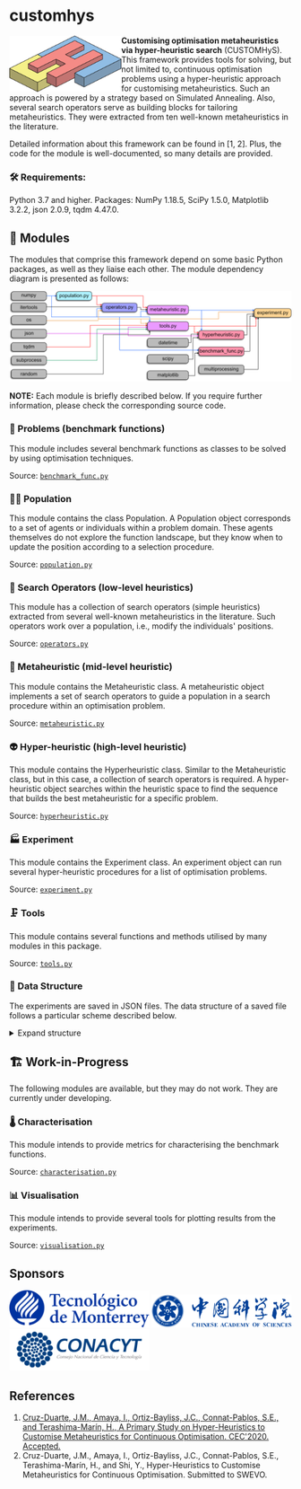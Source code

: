 # customhys

<img align="left" src="./docfiles/chm_logo.png?raw=true" width="200"/>

**Customising optimisation metaheuristics via hyper-heuristic search** (CUSTOMHyS). This framework provides tools for solving, but not limited to, continuous optimisation problems using a hyper-heuristic approach for customising metaheuristics. Such an approach is powered by a strategy based on Simulated Annealing. Also, several search operators serve as building blocks for tailoring metaheuristics. They were extracted from ten well-known metaheuristics in the literature.

Detailed information about this framework can be found in [1, 2]. Plus, the code for the module is well-documented, so many details are provided.

### 🛠 Requirements:
Python 3.7 and higher. Packages: NumPy 1.18.5, SciPy 1.5.0, Matplotlib 3.2.2, json 2.0.9, tqdm 4.47.0.

## 🧰 Modules

The modules that comprise this framework depend on some basic Python packages, as well as they liaise each other. The module dependency diagram is presented as follows:

![Module Dependency Diagram](docfiles/dependency_diagram.png)

**NOTE:** Each module is briefly described below. If you require further information, please check the corresponding source code.

### 🤯 Problems (benchmark functions)

This module includes several benchmark functions as classes to be solved by using optimisation techniques.

Source: [``benchmark_func.py``](./benchmark_func.py)

### 👯‍♂️ Population

This module contains the class Population. A Population object corresponds to a set of agents or individuals within a problem domain. These agents themselves do not explore the function landscape, but they know when to update the position according to a selection procedure.

Source: [``population.py``](./population.py)

### 🦾 Search Operators (low-level heuristics)

This module has a collection of search operators (simple heuristics) extracted from several well-known metaheuristics in the literature. Such operators work over a population, i.e., modify the individuals' positions.

Source: [``operators.py``](./operators.py)

### 🤖 Metaheuristic (mid-level heuristic)

This module contains the Metaheuristic class. A metaheuristic object implements a set of search operators to guide a population in a search procedure within an optimisation problem.

Source: [``metaheuristic.py``](./metaheuristic.py)

### 👽 Hyper-heuristic (high-level heuristic)

This module contains the Hyperheuristic class. Similar to the Metaheuristic class, but in this case, a collection of search operators is required. A hyper-heuristic object searches within the heuristic space to find the sequence that builds the best metaheuristic for a specific problem.

Source: [``hyperheuristic.py``](./hyperheuristic.py)

### 🏭 Experiment

This module contains the Experiment class.  An experiment object can run several hyper-heuristic procedures for a list of optimisation problems.

Source: [``experiment.py``](./experiment.py)

### 🗜️ Tools

This module contains several functions and methods utilised by many modules in this package.

Source: [``tools.py``](./tools.py)

### 💾 Data Structure

The experiments are saved in JSON files. The data structure of a saved file follows a particular scheme described below.

<details>
<summary> Expand structure </summary>
<p>

```
data_frame = {dict: N}
|-- 'problem' = {list: N}
|  |-- 0 = {str}
:  :
|-- 'dimensions' = {list: N}
|  |-- 0 = {int}
:  :
|-- 'results' = {list: N}
|  |-- 0 = {dict: 6}
|  |  |-- 'iteration' = {list: M}   
|  |  |  |-- 0 = {int}
:  :  :  :
|  |  |-- 'time' = {list: M}
|  |  |  |-- 0 = {float}
:  :  :  :
|  |  |-- 'performance' = {list: M}
|  |  |  |-- 0 = {float}
:  :  :  :
|  |  |-- 'encoded_solution' = {list: M}
|  |  |  |-- 0 = {int}
:  :  :  :
|  |  |-- 'solution' = {list: M}
|  |  |  |-- 0 = {list: C}
|  |  |  |  |-- 0 = {list: 3}
|  |  |  |  |  |-- search_operator_structure
:  :  :  :  :  :
|  |  |-- 'details' = {list: M}
|  |  |  |-- 0 = {dict: 4}
|  |  |  |  |-- 'fitness' = {list: R}
|  |  |  |  |  |-- 0 = {float}
:  :  :  :  :  :
|  |  |  |  |-- 'positions' = {list: R}
|  |  |  |  |  |-- 0 = {list: D}
|  |  |  |  |  |  |-- 0 = {float}
:  :  :  :  :  :  :
|  |  |  |  |-- 'historical' = {list: R}
|  |  |  |  |  |-- 0 = {dict: 5}
|  |  |  |  |  |  |-- 'fitness' = {list: I}
|  |  |  |  |  |  |  |-- 0 = {float}
:  :  :  :  :  :  :  :
|  |  |  |  |  |  |-- 'positions' = {list: I}
|  |  |  |  |  |  |  |-- 0 = {list: D}
|  |  |  |  |  |  |  |  |-- 0 = {float}
:  :  :  :  :  :  :  :  :
|  |  |  |  |  |  |-- 'centroid' = {list: I}
|  |  |  |  |  |  |  |-- 0 = {list: D}
|  |  |  |  |  |  |  |  |-- 0 = {float}
:  :  :  :  :  :  :  :  :
|  |  |  |  |  |  |-- 'radius' = {list: I}
|  |  |  |  |  |  |  |-- 0 = {float}
:  :  :  :  :  :  :  :
|  |  |  |  |  |  |-- 'stagnation' = {list: I}
|  |  |  |  |  |  |  |-- 0 = {int}
:  :  :  :  :  :  :  :
|  |  |  |  |-- 'statistics' = {dict: 10}
|  |  |  |  |  |-- 'nob' = {int}
|  |  |  |  |  |-- 'Min' = {float}
|  |  |  |  |  |-- 'Max' = {float}
|  |  |  |  |  |-- 'Avg' = {float}
|  |  |  |  |  |-- 'Std' = {float}
|  |  |  |  |  |-- 'Skw' = {float}
|  |  |  |  |  |-- 'Kur' = {float}
|  |  |  |  |  |-- 'IQR' = {float}
|  |  |  |  |  |-- 'Med' = {float}
|  |  |  |  |  |-- 'MAD' = {float}
:  :  :  :  :  :
```
where:
- ```N``` is the number of files within data_files folder
- ```M``` is the number of hyper-heuristic iterations (metaheuristic candidates)
- ```C``` is the number of search operators in the metaheuristic (cardinality)
- ```P``` is the number of control parameters for each search operator
- ```R``` is the number of repetitions performed for each metaheuristic candidate
- ```D``` is the dimensionality of the problem tackled by the metaheuristic candidate
- ```I``` is the number of iterations performed by the metaheuristic candidate
- ```search_operator_structure``` corresponds to ```[operator_name = {str}, control_parameters = {dict: P}, selector = {str}]```
</p>
</details>

## 🏗️ Work-in-Progress

The following modules are available, but they may do not work. They are currently under developing.

### 🌡️ Characterisation

This module intends to provide metrics for characterising the benchmark functions.

Source: [``characterisation.py``](./characterisation.py)

### 📊 Visualisation

This module intends to provide several tools for plotting results from the experiments.

Source: [``visualisation.py``](./visualisation.py)

## Sponsors

<a href="https://tec.mx/en" target="_blank"><img src="./docfiles/logoTEC_full.png" width="250"></a>
<a href="http://www.cas.cn/" target="_blank"><img src="./docfiles/cas_logo.png" width="250"></a>
<a href="https://www.gob.mx/conacyt" target="_blank"><img src="./docfiles/conacyt-logo.png" width="250"></a>

## References

1. [Cruz-Duarte, J.M., Amaya, I., Ortiz-Bayliss, J.C., Connat-Pablos, S.E., and Terashima-Marín, H., A Primary Study on Hyper-Heuristics to Customise Metaheuristics for Continuous Optimisation. CEC'2020. Accepted.](./docfiles/SearchOperators_CEC.pdf)
1. Cruz-Duarte, J.M., Amaya, I., Ortiz-Bayliss, J.C., Connat-Pablos, S.E., Terashima-Marín, H., and Shi, Y., Hyper-Heuristics to Customise Metaheuristics for Continuous Optimisation. Submitted to SWEVO.
